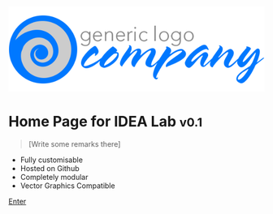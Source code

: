 <!-- _coverpage.md -->

![icon](_media/genericLogo.png)
# Home Page for IDEA Lab  <small>v0.1</small>

> [Write some remarks there]

<!-- maybe put visions for the group down below? -->
- Fully customisable
- Hosted on Github
- Completely modular
- Vector Graphics Compatible 

[Enter](README.md)